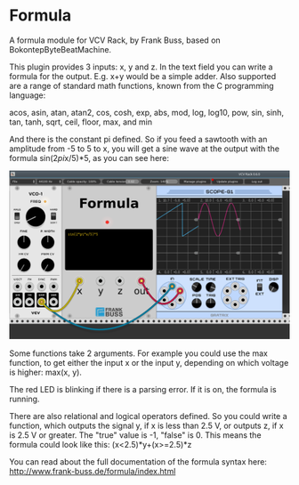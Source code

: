 # Formula

A formula module for VCV Rack, by Frank Buss, based on BokontepByteBeatMachine.

This plugin provides 3 inputs: x, y and z. In the text field you can write a formula for the output.
E.g. x+y would be a simple adder. Also supported are a range of standard math functions, known from the C programming language:

acos, asin, atan, atan2, cos, cosh, exp, abs, mod, log, log10, pow, sin, sinh, tan, tanh, sqrt, ceil, floor, max, and min

And there is the constant pi defined. So if you feed a sawtooth with an amplitude from -5 to 5 to x, you will get a sine wave at the output
with the formula sin(2*pi*x/5)*5, as you can see here:

![alt text](formula.png "Formula on VCVRack")

Some functions take 2 arguments. For example you could use the max function, to get either the input x or the input y, depending on which
voltage is higher: max(x, y).

The red LED is blinking if there is a parsing error. If it is on, the formula is running.

There are also relational and logical operators defined. So you could write a function, which outputs the signal y, if x is
less than 2.5 V, or outputs z, if x is 2.5 V or greater. The "true" value is -1, "false" is 0. This means the formula could look like this:
(x<2.5)*y+(x>=2.5)*z

You can read about the full documentation of the formula syntax here: http://www.frank-buss.de/formula/index.html
